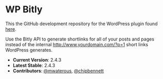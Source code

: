 # WP Bitly

This the GitHub development repository for the WordPress plugin found [here](https://wordpress.org/plugins/wp-bitly/).

Use the Bitly API to generate shortlinks for all of your posts and pages instead of the internal http://www.yourdomain.com/?p=1 short links WordPress generates.

* **Current Version**:  2.4.3
* **Latest Stable**:  2.4.3
* **Contributors**: [@mwaterous](https://github.com/mwaterous), [@chipbennett](https://github.com/chipbennett)
